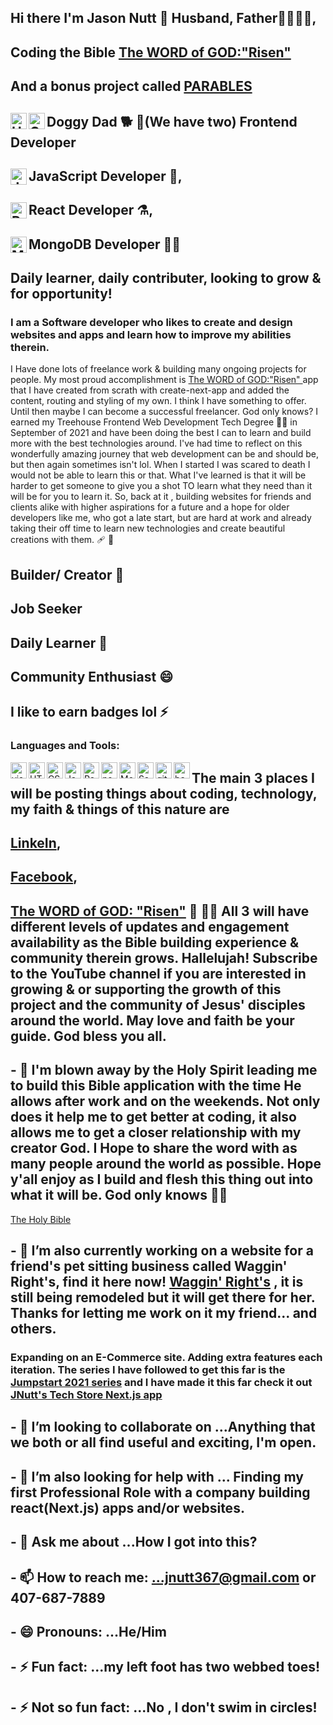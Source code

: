 ## Hi there I'm Jason Nutt 👋  Husband, Father👨‍👨‍👦‍👦,
## Coding the Bible [ The WORD of GOD:"Risen" ](https://the-word-of-god.vercel.app/)
## And a bonus project called [ PARABLES ](https://jesusparables.vercel.app/) 
## Doggy Dad 🐕 🐶(We have two) <img align="left" alt="HTML5" width="26px" src="https://cdn-icons-png.flaticon.com/512/1216/1216733.png"><img align="left" alt="CSS" width="26px" src="https://upload.wikimedia.org/wikipedia/commons/d/d5/CSS3_logo_and_wordmark.svg"> Frontend Developer
## <img align="left" alt="Javascript" width="26px" src="https://img.icons8.com/color/48/javascript--v2.png"> JavaScript Developer 👊,
## <img align="left" alt="React" width="26px" src="https://img.icons8.com/office/16/000000/react.png"> React Developer ⚗️,
## <img align="left" alt="MongoDB" width="26px" src="https://img.icons8.com/color/48/mongodb.png"> MongoDB Developer 👨‍🎓
## Daily learner, daily contributer, looking to grow & for opportunity!

### I am a Software developer who likes to create and design websites and apps and learn how to improve my abilities therein.
I Have done lots of freelance work & building many ongoing projects for people. 
My most proud accomplishment is [ The WORD of GOD:"Risen" ](https://the-word-of-god.vercel.app/) app that I have created from scrath with create-next-app
and added the content, routing and styling of my own. I think I have something to offer.
Until then maybe I can become a successful freelancer. 
God only knows? 
I earned my Treehouse Frontend Web Development Tech Degree 👨‍💻 in September of 2021 and have been doing the best I can to learn and build more with the best technologies around. I've had time to reflect on this wonderfully amazing journey that web development can be and should be, but then again sometimes isn't lol. When I started I was scared to death I would not be able to learn this or that. What I've learned is that it will be harder to get someone to give you a shot TO learn what they need than it will be for you to learn it. So, back at it , building websites for friends and clients alike with higher aspirations for a future and a hope for older developers like me, who got a late start, but are hard at work and already taking their off time to learn new technologies and create beautiful creations with them. 🩹 👼
## Builder/ Creator 🌱
## Job Seeker
## Daily Learner  🤔
## Community Enthusiast 😄  
## I like to earn badges lol ⚡
### Languages and Tools:
<img align="left" alt="visual studio code" width="26px" src="https://img.icons8.com/color/48/visual-studio-code-2019.png">
<img align="left" alt="HTML5" width="26px" src="https://cdn-icons-png.flaticon.com/512/1216/1216733.png">
<img align="left" alt="CSS" width="26px" src="https://upload.wikimedia.org/wikipedia/commons/d/d5/CSS3_logo_and_wordmark.svg">
<img align="left" alt="Javascript" width="26px" src="https://img.icons8.com/color/48/javascript--v2.png">
<img align="left" alt="React" width="26px" src="https://img.icons8.com/office/16/000000/react.png">
<img align="left" alt="nodejs" width="26px" src="https://img.icons8.com/color/48/nodejs.png">
<img align="left" alt="MongoDB" width="26px" src="https://img.icons8.com/color/48/mongodb.png">
<img align="left" alt="Sass" width="26px" src="https://img.icons8.com/color/48/sass.png">
<img align="left" alt="git" width="26px" src="https://img.icons8.com/color/48/git.png">
<img align="left" alt="bash" width="26px" src="https://img.icons8.com/plasticine/100/bash.png">

## The main 3 places I will be posting things about coding, technology, my faith & things of this nature are
## [LinkeIn](https://www.linkedin.com/in/jnuttlovedisciple/),   
## [Facebook](https://www.facebook.com/jason.nutt.1481/),
## [The WORD of GOD: "Risen"](https://www.youtube.com/@JNUTTLOVEDISCIPLE) 👏 👷‍♂️ All 3 will have different levels of updates and engagement availability as the Bible building experience & community therein grows. Hallelujah! Subscribe to the YouTube channel if you are interested in growing & or supporting the growth of this project and the community of Jesus' disciples around the world. May love and faith be your guide. God bless you all.  
## - 🤯 I'm blown away by the Holy Spirit leading me to build this Bible application with the time He allows after work and on the weekends. Not only does it help me to get better at coding, it also allows me to get a closer relationship with my creator God. I Hope to share the word with as many people around the world as possible. Hope y'all enjoy as I build and flesh this thing out into what it will be. God only knows 👷‍♂️
[ The Holy Bible](https://the-holy-bible.vercel.app/)


## - 🌱 I’m also currently working on a website for a friend's pet sitting business called Waggin' Right's, find it here now! [ Waggin' Right's](https://waggin-rights.vercel.app/) , it is still being remodeled but it will get there for her. Thanks for letting me work on it my friend... and others.
### Expanding on an E-Commerce site. Adding extra features each iteration. The series I have followed to get this far is the [Jumpstart 2021 series](https://www.youtube.com/playlist?list=PL4RCxklHWZ9v2lcat4oEVGQhZg6r4IQGV) and I have made it this far check it out [JNutt's Tech Store Next.js app](https://estore-swart.vercel.app/)

## - 👯 I’m looking to collaborate on ...Anything that we both or all find useful and exciting, I'm open.
## - 🤔 I’m also looking for help with ... Finding my first Professional Role with a company building react(Next.js) apps and/or websites. 
## - 💬 Ask me about ...How I got into this?
## - 📫 How to reach me: ...jnutt367@gmail.com or 407-687-7889
## - 😄 Pronouns: ...He/Him
## - ⚡ Fun fact: ...my left foot has two webbed toes!
## - ⚡ Not so fun fact: ...No , I don't swim in circles!

